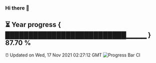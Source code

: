 ### Hi there 👋
⏳ Year progress { ██████████████████████████▁▁▁▁ } 87.70 %
---
⏰ Updated on Wed, 17 Nov 2021 02:27:12 GMT
![Progress Bar CI](https://github.com/liununu/liununu/workflows/Progress%20Bar%20CI/badge.svg)
